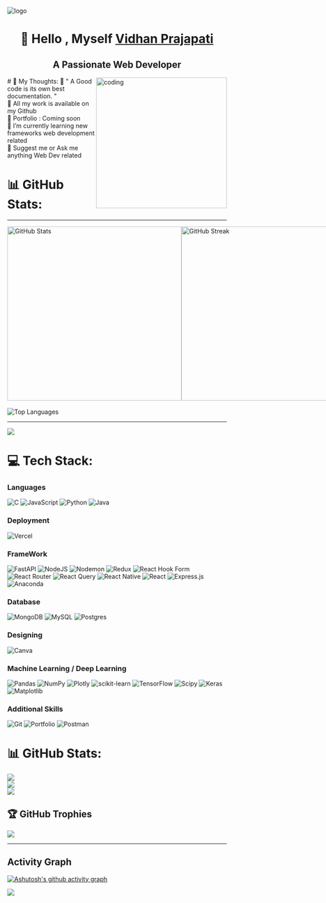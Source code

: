 ![logo](https://wallpapercave.com/uwp/uwp4280176.png)
**<h1 align="center">👋 Hello , Myself <a href="https://www.linkedin.com/in/vidhan-prajapati-a04a41255/" target="_blank">Vidhan Prajapati </a></h1>**
<h2 align="center">A Passionate Web Developer</h2>

<img align="right" alt="coding" width="300" height=auto src="https://miro.medium.com/v2/resize:fit:1358/1*9m-WDdL_ji01bGbjEnutEw.gif">
# 💫 My Thoughts:
🔭 " A Good code is its own best documentation. "<br>👯 All my work is available on my Github<br>🤝 Portfolio : Coming soon<br>🌱 I’m currently learning new frameworks web development related<br>💬 Suggest me or Ask me anything Web Dev related

# 📊 GitHub Stats:

<hr>

<div style="display: flex">
    <img  src="https://github-readme-stats.vercel.app/api?username=Vidhan27&theme=dark&hide_border=false&include_all_commits=false&count_private=false" alt="GitHub Stats" width="400"/>
    <img src="https://github-readme-streak-stats.herokuapp.com/?user=Vidhan27&theme=dark&hide_border=false" alt="GitHub Streak" width="400"/>
</div>

<br/>

<img src="https://github-readme-stats.vercel.app/api/top-langs/?username=Vidhan27&theme=dark&hide_border=false&include_all_commits=false&count_private=false&layout=compact" alt="Top Languages" />


---
[![](https://visitcount.itsvg.in/api?id=Vidhan27&icon=0&color=0)](https://visitcount.itsvg.in)

<!-- Proudly created with GPRM ( https://gprm.itsvg.in ) -->

# 💻 Tech Stack:

<h3>Languages</h3>

![C](https://img.shields.io/badge/c-%2300599C.svg?style=for-the-badge&logo=c&logoColor=white) ![JavaScript](https://img.shields.io/badge/javascript-%23323330.svg?style=for-the-badge&logo=javascript&logoColor=%23F7DF1E) ![Python](https://img.shields.io/badge/python-3670A0?style=for-the-badge&logo=python&logoColor=ffdd54) ![Java](https://img.shields.io/badge/java-%23ED8B00.svg?style=for-the-badge&logo=openjdk&logoColor=white)

<h3>Deployment</h3>

![Vercel](https://img.shields.io/badge/vercel-%23000000.svg?style=for-the-badge&logo=vercel&logoColor=white)

<h3>FrameWork</h3>

![FastAPI](https://img.shields.io/badge/FastAPI-005571?style=for-the-badge&logo=fastapi) ![NodeJS](https://img.shields.io/badge/node.js-6DA55F?style=for-the-badge&logo=node.js&logoColor=white) ![Nodemon](https://img.shields.io/badge/NODEMON-%23323330.svg?style=for-the-badge&logo=nodemon&logoColor=%BBDEAD) ![Redux](https://img.shields.io/badge/redux-%23593d88.svg?style=for-the-badge&logo=redux&logoColor=white) ![React Hook Form](https://img.shields.io/badge/React%20Hook%20Form-%23EC5990.svg?style=for-the-badge&logo=reacthookform&logoColor=white) ![React Router](https://img.shields.io/badge/React_Router-CA4245?style=for-the-badge&logo=react-router&logoColor=white) ![React Query](https://img.shields.io/badge/-React%20Query-FF4154?style=for-the-badge&logo=react%20query&logoColor=white) ![React Native](https://img.shields.io/badge/react_native-%2320232a.svg?style=for-the-badge&logo=react&logoColor=%2361DAFB) ![React](https://img.shields.io/badge/react-%2320232a.svg?style=for-the-badge&logo=react&logoColor=%2361DAFB) ![Express.js](https://img.shields.io/badge/express.js-%23404d59.svg?style=for-the-badge&logo=express&logoColor=%2361DAFB) ![Anaconda](https://img.shields.io/badge/Anaconda-%2344A833.svg?style=for-the-badge&logo=anaconda&logoColor=white)

<h3>Database</h3>

![MongoDB](https://img.shields.io/badge/MongoDB-%234ea94b.svg?style=for-the-badge&logo=mongodb&logoColor=white) ![MySQL](https://img.shields.io/badge/mysql-4479A1.svg?style=for-the-badge&logo=mysql&logoColor=white) ![Postgres](https://img.shields.io/badge/postgres-%23316192.svg?style=for-the-badge&logo=postgresql&logoColor=white) 


<h3>Designing</h3>

![Canva](https://img.shields.io/badge/Canva-%2300C4CC.svg?style=for-the-badge&logo=Canva&logoColor=white)

<h3>Machine Learning / Deep Learning </h3>

![Pandas](https://img.shields.io/badge/pandas-%23150458.svg?style=for-the-badge&logo=pandas&logoColor=white) ![NumPy](https://img.shields.io/badge/numpy-%23013243.svg?style=for-the-badge&logo=numpy&logoColor=white) ![Plotly](https://img.shields.io/badge/Plotly-%233F4F75.svg?style=for-the-badge&logo=plotly&logoColor=white) ![scikit-learn](https://img.shields.io/badge/scikit--learn-%23F7931E.svg?style=for-the-badge&logo=scikit-learn&logoColor=white) ![TensorFlow](https://img.shields.io/badge/TensorFlow-%23FF6F00.svg?style=for-the-badge&logo=TensorFlow&logoColor=white) ![Scipy](https://img.shields.io/badge/SciPy-%230C55A5.svg?style=for-the-badge&logo=scipy&logoColor=%white) ![Keras](https://img.shields.io/badge/Keras-%23D00000.svg?style=for-the-badge&logo=Keras&logoColor=white) ![Matplotlib](https://img.shields.io/badge/Matplotlib-%23ffffff.svg?style=for-the-badge&logo=Matplotlib&logoColor=black)

<h3>Additional Skills</h3>

![Git](https://img.shields.io/badge/git-%23F05033.svg?style=for-the-badge&logo=git&logoColor=white) ![Portfolio](https://img.shields.io/badge/Portfolio-%23000000.svg?style=for-the-badge&logo=firefox&logoColor=#FF7139) ![Postman](https://img.shields.io/badge/Postman-FF6C37?style=for-the-badge&logo=postman&logoColor=white)


# 📊 GitHub Stats:
![](https://github-readme-stats.vercel.app/api?username=Vidhan27&theme=dark&hide_border=false&include_all_commits=false&count_private=false)<br/>
![](https://github-readme-streak-stats.herokuapp.com/?user=Vidhan27&theme=dark&hide_border=false)<br/>
![](https://github-readme-stats.vercel.app/api/top-langs/?username=Vidhan27&theme=dark&hide_border=false&include_all_commits=false&count_private=false&layout=compact)

## 🏆 GitHub Trophies
![](https://github-profile-trophy.vercel.app/?username=Vidhan27&theme=radical&no-frame=false&no-bg=true&margin-w=4)

---


## Activity Graph
[![Ashutosh's github activity graph](https://github-readme-activity-graph.vercel.app/graph?username=Vidhan27&bg_color=ffcfe9&color=9e4c98&line=9e4c98&point=403d3d&area=true&hide_border=true)](https://github.com/ashutosh00710/github-readme-activity-graph)

[![](https://visitcount.itsvg.in/api?id=Vidhan27&icon=0&color=0)](https://visitcount.itsvg.in)




